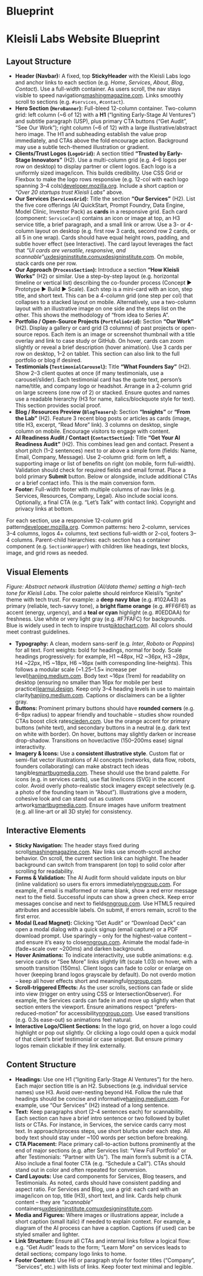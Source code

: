 # Blueprint

# Kleisli Labs Website Blueprint

## Layout Structure

- **Header (Navbar):** A fixed, top **StickyHeader** with the Kleisli Labs logo and anchor links to each section (e.g. *Home*, *Services*, *About*, *Blog*, *Contact*). Use a full-width container. As users scroll, the nav stays visible to speed navigation[smashingmagazine.com](https://www.smashingmagazine.com/2023/05/sticky-menus-ux-guidelines/#:~:text=As%20users%20scroll%2C%20a%20sticky,want%20to%20speed%20up%20navigation). Links smoothly scroll to sections (e.g. `#services`, `#contact`).
- **Hero Section (`HeroBanner`):** Full-bleed 12-column container. Two-column grid: left column (~6 of 12) with a **H1** (“Igniting Early-Stage AI Ventures”) and subtitle paragraph (USP), plus primary CTA buttons (“Get Audit”, “See Our Work”); right column (~6 of 12) with a large illustrative/abstract hero image. The H1 and subheading establish the value prop immediately, and CTAs above the fold encourage action. Background may use a subtle tech-themed illustration or gradient.
- **Clients/Trust Logos (`LogoGrid`):** A section titled **“Trusted by Early-Stage Innovators”** (H2). Use a multi-column grid (e.g. 4–6 logos per row on desktop) to display partner or client logos. Each logo is a uniformly sized image/icon. This builds credibility. Use CSS Grid or Flexbox to make the logo rows responsive (e.g. 12-col with each logo spanning 3–4 cols)[developer.mozilla.org](https://developer.mozilla.org/en-US/docs/Web/CSS/CSS_grid_layout/Realizing_common_layouts_using_grids#:~:text=A%20flexible%2012). Include a short caption or “*Over 20 startups trust Kleisli Labs*” above.
- **Our Services (`ServicesGrid`):** Title the section **“Our Services”** (H2). List the five core offerings (AI QuickStart, Prompt Foundry, Data Engine, Model Clinic, Investor Pack) as **cards** in a responsive grid. Each card (component: `ServiceCard`) contains an icon or image at top, an H3 service title, a brief paragraph, and a small link or arrow. Use a 3- or 4-column layout on desktop (e.g. first row 3 cards, second row 2 cards, or all 5 in one wrap). Cards should have equal height rows, padding, and subtle hover effect (see Interactive). The card layout leverages the fact that *“UI cards are versatile, responsive, and scannable”*[uxdesigninstitute.comuxdesigninstitute.com](https://www.uxdesigninstitute.com/blog/card-design-for-ui/#:~:text=,to%20be%20overwhelmed%20with%20dense). On mobile, stack cards one per row.
- **Our Approach (`ProcessSection`):** Introduce a section **“How Kleisli Works”** (H2) or similar. Use a step-by-step layout (e.g. horizontal timeline or vertical list) describing the co-founder process (Concept ▶ Prototype ▶ Build ▶ Scale). Each step is a mini-card with an icon, step title, and short text. This can be a 4-column grid (one step per col) that collapses to a stacked layout on mobile. Alternatively, use a two-column layout with an illustrative image on one side and the steps list on the other. This shows the methodology of “from idea to Series A”.
- **Portfolio / Open-Source Projects (`PortfolioGrid`):** Section **“Our Work”** (H2). Display a gallery or card grid (3 columns) of past projects or open-source repos. Each item is an image or screenshot thumbnail with a title overlay and link to case study or GitHub. On hover, cards can zoom slightly or reveal a brief description (hover animation). Use 3 cards per row on desktop, 1–2 on tablet. This section can also link to the full portfolio or blog if desired.
- **Testimonials (`TestimonialCarousel`):** Title **“What Founders Say”** (H2). Show 2–3 client quotes at once (if many testimonials, use a carousel/slider). Each testimonial card has the quote text, person’s name/title, and company logo or headshot. Arrange in a 2-column grid on large screens (one row of 2) or stacked. Ensure quotes and names use a readable hierarchy (H3 for name, italics/blockquote style for text). This section provides social proof.
- **Blog / Resources Preview (`BlogTeasers`):** Section **“Insights”** or **“From the Lab”** (H2). Feature 3 recent blog posts or articles as cards (image, title H3, excerpt, “Read More” link). 3 columns on desktop, single column on mobile. Encourage visitors to engage with content.
- **AI Readiness Audit / Contact (`ContactSection`):** Title **“Get Your AI Readiness Audit”** (H2). This combines lead gen and contact. Present a short pitch (1–2 sentences) next to or above a simple form (fields: Name, Email, Company, Message). Use 2-column grid: form on left, a supporting image or list of benefits on right (on mobile, form full-width). Validation should check for required fields and email format. Place a bold primary **Submit** button. Below or alongside, include additional CTAs or a brief contact info. This is the main conversion form.
- **Footer:** Full-width footer with multiple columns of nav links (e.g. Services, Resources, Company, Legal). Also include social icons. Optionally, a final CTA (e.g. “Let’s Talk” with contact link). Copyright and privacy links at bottom.

For each section, use a responsive 12-column grid pattern[developer.mozilla.org](https://developer.mozilla.org/en-US/docs/Web/CSS/CSS_grid_layout/Realizing_common_layouts_using_grids#:~:text=A%20flexible%2012). Common patterns: hero 2-column, services 3–4 columns, logos 4+ columns, text sections full-width or 2-col, footers 3–4 columns. Parent-child hierarchies: each section has a container component (e.g. `SectionWrapper`) with children like headings, text blocks, image, and grid rows as needed.

## Visual Elements

*Figure: Abstract network illustration (AI/data theme) setting a high-tech tone for Kleisli Labs.* The color palette should reinforce Kleisli’s “ignite” theme with tech trust. For example: a **deep navy blue** (e.g. #102A43) as primary (reliable, tech-savvy tone), a **bright flame orange** (e.g. #FF6F61) as accent (energy, urgency), and a **teal or cyan** highlight (e.g. #0EDDAA) for freshness. Use white or very light gray (e.g. #F7FAFC) for backgrounds. Blue is widely used in tech to inspire trust[piktochart.com](https://piktochart.com/blog/website-color-schemes/#:~:text=The%20emotional%20aspect%20is%20one,use%20of%20blue%20to%20inspire). All colors should meet contrast guidelines.

- **Typography:** A clean, modern sans-serif (e.g. *Inter*, *Roboto* or *Poppins*) for all text. Font weights: bold for headings, normal for body. Scale headings progressively: for example, H1 ~48px, H2 ~36px, H3 ~28px, H4 ~22px, H5 ~18px, H6 ~16px (with corresponding line-heights). This follows a modular scale (~1.25–1.5× increase per level)[hanjing.medium.com](https://hanjing.medium.com/font-sizing-4259801c04c1#:~:text=Headings%20should%20have%20a%20progressive,5x%20increase%20between%20each%20level). Body text ~16px (1rem) for readability on desktop (ensuring no smaller than 16px for mobile per best practice)[learnui.design](https://www.learnui.design/blog/mobile-desktop-website-font-size-guidelines.html#:~:text=2,be%20at%20least%2016px). Keep only 3–4 heading levels in use to maintain clarity[hanjing.medium.com](https://hanjing.medium.com/font-sizing-4259801c04c1#:~:text=Generally%20best%20to%20limit%20the,font%20size%20and%20line%20height). Captions or disclaimers can be a lighter gray.
- **Buttons:** Prominent primary buttons should have **rounded corners** (e.g. 6–8px radius) to appear friendly and touchable – studies show rounded CTAs boost click rates[cieden.com](https://cieden.com/book/sub-atomic/shapes/rounded-buttons-and-usability#:~:text=,higher). Use the orange accent for primary buttons (white text), and secondary buttons in a neutral (e.g. dark text on white with border). On hover, buttons may slightly darken or increase drop-shadow. Transitions on hover/active (150–200ms ease) signal interactivity.
- **Imagery & Icons:** Use a **consistent illustrative style**. Custom flat or semi-flat vector illustrations of AI concepts (networks, data flow, robots, founders collaborating) can make abstract tech ideas tangible[smartbugmedia.com](https://www.smartbugmedia.com/blog/website-design-photos-illustrations#:~:text=,If%20your%20website%20focuses%20on). These should use the brand palette. For icons (e.g. in services cards), use flat line/icons (SVG) in the accent color. Avoid overly photo-realistic stock imagery except selectively (e.g. a photo of the founding team in “About”). Illustrations give a modern, cohesive look and can stand out as custom artwork[smartbugmedia.com](https://www.smartbugmedia.com/blog/website-design-photos-illustrations#:~:text=,If%20your%20website%20focuses%20on). Ensure images have uniform treatment (e.g. all line-art or all 3D style) for consistency.

## Interactive Elements

- **Sticky Navigation:** The header stays fixed during scroll[smashingmagazine.com](https://www.smashingmagazine.com/2023/05/sticky-menus-ux-guidelines/#:~:text=As%20users%20scroll%2C%20a%20sticky,want%20to%20speed%20up%20navigation). Nav links use smooth-scroll anchor behavior. On scroll, the current section link can highlight. The header background can switch from transparent (on top) to solid color after scrolling for readability.
- **Forms & Validation:** The AI Audit form should validate inputs on blur (inline validation) so users fix errors immediately[nngroup.com](https://www.nngroup.com/articles/errors-forms-design-guidelines/#:~:text=1,Whenever%20Possible). For example, if email is malformed or name blank, show a red error message next to the field. Successful inputs can show a green check. Keep error messages concise and next to fields[nngroup.com](https://www.nngroup.com/articles/errors-forms-design-guidelines/#:~:text=1,Whenever%20Possible). Use HTML5 required attributes and accessible labels. On submit, if errors remain, scroll to the first error.
- **Modal (Lead Magnet):** Clicking “Get Audit” or “Download Deck” can open a modal dialog with a quick signup (email capture) or a PDF download prompt. Use sparingly – only for the highest-value content – and ensure it’s easy to close[nngroup.com](https://www.nngroup.com/articles/errors-forms-design-guidelines/#:~:text=,Use%20Tooltips%20to%20Report%20Errors). Animate the modal fade-in (fade+scale over ~200ms) and darken background.
- **Hover Animations:** To indicate interactivity, use subtle animations: e.g. service cards or “See More” links slightly lift (scale 1.03) on hover, with a smooth transition (150ms). Client logos can fade to color or enlarge on hover (keeping brand logos grayscale by default). Do not overdo motion – keep all hover effects short and meaningful[nngroup.com](https://www.nngroup.com/articles/animation-duration/#:~:text=Animations%20in%20user%20experience%20can,their%20purpose%20and%20their%20execution).
- **Scroll-triggered Effects:** As the user scrolls, sections can fade or slide into view (trigger on entry using CSS or IntersectionObserver). For example, the Services cards can fade in and move up slightly when that section enters the viewport. Ensure animations respect “prefers-reduced-motion” for accessibility[nngroup.com](https://www.nngroup.com/articles/animation-duration/#:~:text=It%E2%80%99s%20important%20to%20note%20that,%E2%80%9Creduce%20motion%E2%80%9D%20by%20removing%20animations). Use eased transitions (e.g. 0.3s ease-out) so animations feel natural.
- **Interactive Logo/Client Sections:** In the logo grid, on hover a logo could highlight or pop out slightly. Or clicking a logo could open a quick modal of that client’s brief testimonial or case snippet. But ensure primary logos remain clickable if they link externally.

## Content Structure

- **Headings:** Use one H1 (“Igniting Early-Stage AI Ventures”) for the hero. Each major section title is an H2. Subsections (e.g. individual service names) use H3. Avoid over-nesting beyond H4. Follow the rule that headings should be concise and informative[hanjing.medium.com](https://hanjing.medium.com/font-sizing-4259801c04c1#:~:text=Headings%20should%20have%20a%20progressive,5x%20increase%20between%20each%20level). For example, use “Our Services” (H2) instead of a long sentence.
- **Text:** Keep paragraphs short (2–4 sentences each) for scannability. Each section can have a brief intro sentence or two followed by bullet lists or CTAs. For instance, in Services, the service cards carry most text. In approach/process steps, use short blurbs under each step. All body text should stay under ~100 words per section before breaking.
- **CTA Placement:** Place primary call-to-action buttons prominently at the end of major sections (e.g. after Services list: “View Full Portfolio” or after Testimonials: “Partner with Us”). The main form’s submit is a CTA. Also include a final footer CTA (e.g. “Schedule a Call”). CTAs should stand out in color and often repeated for conversion.
- **Card Layouts:** Use card components for Services, Blog teasers, and Testimonials. As noted, cards should have consistent padding and aspect ratio. For Services and Blog, use a grid: each card with an image/icon on top, title (H3), short text, and link. Cards help chunk content – they are *“scannable”* containers[uxdesigninstitute.comuxdesigninstitute.com](https://www.uxdesigninstitute.com/blog/card-design-for-ui/#:~:text=,to%20be%20overwhelmed%20with%20dense).
- **Media and Figures:** Where images or illustrations appear, include a short caption (small italic) if needed to explain context. For example, a diagram of the AI process can have a caption. Captions (if used) can be styled smaller and lighter.
- **Link Structure:** Ensure all CTAs and internal links follow a logical flow: e.g. “Get Audit” leads to the form; “Learn More” on services leads to detail sections; company logo links to home.
- **Footer Content:** Use H6 or paragraph style for footer titles (“Company”, “Services”, etc.) with lists of links. Keep footer text minimal and legible.